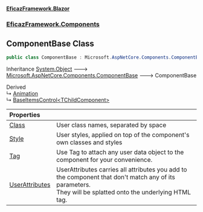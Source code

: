 #### [EficazFramework.Blazor](EficazFrameworkBlazor.md 'EficazFramework Blazor')
### [EficazFramework.Components](EficazFrameworkBlazor.md#EficazFramework.Components 'EficazFramework.Components')

## ComponentBase Class

```csharp
public class ComponentBase : Microsoft.AspNetCore.Components.ComponentBase
```

Inheritance [System.Object](https://docs.microsoft.com/en-us/dotnet/api/System.Object 'System.Object') &#129106; [Microsoft.AspNetCore.Components.ComponentBase](https://docs.microsoft.com/en-us/dotnet/api/Microsoft.AspNetCore.Components.ComponentBase 'Microsoft.AspNetCore.Components.ComponentBase') &#129106; ComponentBase

Derived  
&#8627; [Animation](Animation.md 'EficazFramework.Components.Animation')  
&#8627; [BaseItemsControl&lt;TChildComponent&gt;](BaseItemsControl_TChildComponent_.md 'EficazFramework.Components.BaseItemsControl<TChildComponent>')

| Properties | |
| :--- | :--- |
| [Class](ComponentBase.Class.md 'EficazFramework.Components.ComponentBase.Class') | User class names, separated by space |
| [Style](ComponentBase.Style.md 'EficazFramework.Components.ComponentBase.Style') | User styles, applied on top of the component's own classes and styles |
| [Tag](ComponentBase.Tag.md 'EficazFramework.Components.ComponentBase.Tag') | Use Tag to attach any user data object to the component for your convenience. |
| [UserAttributes](ComponentBase.UserAttributes.md 'EficazFramework.Components.ComponentBase.UserAttributes') | UserAttributes carries all attributes you add to the component that don't match any of its parameters.<br/>They will be splatted onto the underlying HTML tag. |
